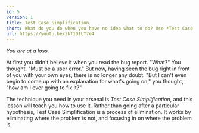 ```yaml
---
id: 5
version: 1
title: Test Case Simplification
short: What do you do when you have no idea what to do? Use *Test Case Simplification*! Test Case Simplification works by eliminating where the problem is not, and it *always* helps you get to the bottom of it.
url: https://youtu.be/zkT1DILY7e4
---
```

*You are at a loss.*

At first you didn't believe it when you read the bug report. "What?" You thought. "Must be a user error." But now, having seen the bug right in front of you with your own eyes, there is no longer any doubt. "But I can't even begin to come up with an explanation for what's going on," you thought, "how am I ever going to fix it?"

The technique you need in your arsenal is *Test Case Simplification*, and this lesson will teach you how to use it. Rather than going after a particular hypothesis, Test Case Simplification is a process of elimination. It works by eliminating where the problem is not, and focusing in on where the problem is.
